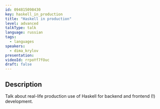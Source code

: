 ```yaml
---
id: 094815098430
key: haskell_in_production
title: "Haskell in production"
level: advanced
talkType: talk
language: russian
tags:
  - languages
speakers:
  - dima_krylov
presentation:
videoId: rrpoYf7fOuc
draft: false
---
```


## Description

Talk about real-life production use of Haskell for backend and frontend (!) development.

